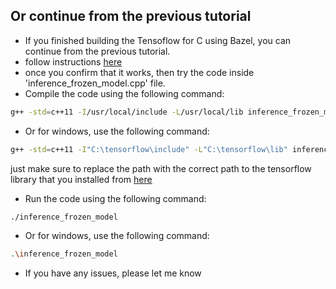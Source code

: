 

## Or continue from the previous tutorial

- If you finished building the Tensoflow for C using Bazel, you can continue from the previous tutorial.
- follow instructions [here](https://www.tensorflow.org/install/lang_c/)
- once you confirm that it works, then try the code inside 'inference_frozen_model.cpp' file.
- Compile the code using the following command:
```bash
g++ -std=c++11 -I/usr/local/include -L/usr/local/lib inference_frozen_model.cpp -ltensorflow -o inference_frozen_model
```

- Or for windows, use the following command:
```bash
g++ -std=c++11 -I"C:\tensorflow\include" -L"C:\tensorflow\lib" inference_frozen_model.cpp -ltensorflow -o inference_frozen_model
```

just make sure to replace the path with the correct path to the tensorflow library that you installed from [here](https://www.tensorflow.org/install/lang_c/)
- Run the code using the following command:
```bash
./inference_frozen_model
```

- Or for windows, use the following command:
```bash
.\inference_frozen_model
```

- If you have any issues, please let me know



